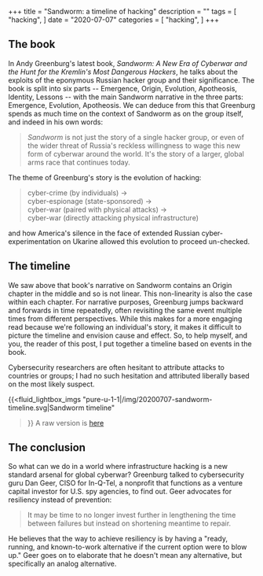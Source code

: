 +++
title = "Sandworm: a timeline of hacking"
description = ""
tags = [
    "hacking",
]
date = "2020-07-07"
categories = [
    "hacking",
]
+++

## The book
In Andy Greenburg's latest book, *Sandworm: A New Era of Cyberwar and the Hunt for the Kremlin's Most Dangerous Hackers*, he talks about the exploits of the eponymous Russian hacker group and their significance. The book is split into six parts -- Emergence, Origin, Evolution, Apotheosis, Identity, Lessons -- with the main Sandworm narrative in the three parts: Emergence, Evolution, Apotheosis. We can deduce from this that Greenburg spends as much time on the context of Sandworm as on the group itself, and indeed in his own words:
> *Sandworm* is not just the story of a single hacker group, or even of the wider threat of Russia's reckless willingness to wage this new form of cyberwar around the world. It's the story of a larger, global arms race that continues today.

The theme of Greenburg's story is the evolution of hacking:
>cyber-crime (by individuals) → <br>cyber-espionage (state-sponsored) → <br>cyber-war (paired with physical attacks) → <br>cyber-war (directly attacking physical infrastructure)

and how America's silence in the face of extended Russian cyber-experimentation on Ukarine allowed this evolution to proceed un-checked.

## The timeline
We saw above that book's narrative on Sandworm contains an Origin chapter in the middle and so is not linear. This non-linearity is also the case within each chapter. For narrative purposes, Greenburg jumps backward and forwards in time repeatedly, often revisiting the same event multiple times from different perspectives. While this makes for a more engaging read because we're following an individual's story, it makes it difficult to picture the timeline and envision cause and effect. So, to help myself, and you, the reader of this post, I put together a timeline based on events in the book.

Cybersecurity researchers are often hesitant to attribute attacks to countries or groups; I had no such hesitation and attributed liberally based on the most likely suspect.

{{<fluid_lightbox_imgs
    "pure-u-1-1|/img/20200707-sandworm-timeline.svg|Sandworm timeline"
>}}
A raw version is [here](/img/20200707-sandworm-timeline.svg)

## The conclusion
So what can we do in a world where infrastructure hacking is a new standard arsenal for global cyberwar? Greenburg talked to cybersecurity guru Dan Geer, CISO for In-Q-Tel, a nonprofit that functions as a venture capital investor for U.S. spy agencies, to find out. Geer advocates for resiliency instead of prevention:
> It may be time to no longer invest further in lengthening the time between failures but instead on shortening meantime to repair.

He believes that the way to achieve resiliency is by having a "ready, running, and known-to-work alternative if the current option were to blow up." Geer goes on to elaborate that he doesn't mean any alternative, but specifically an analog alternative.